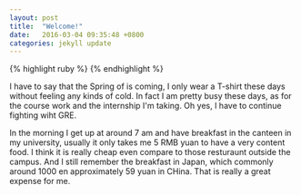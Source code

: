 ```yaml
---
layout: post
title:  "Welcome!"
date:   2016-03-04 09:35:48 +0800
categories: jekyll update
---
```

{% highlight ruby %}
{% endhighlight %}

I have to say that the Spring of is coming, I only wear a T-shirt these days without feeling any kinds of cold. In fact I am pretty busy these days, as for the course work and the internship I'm taking. Oh yes, I have to continue fighting wiht GRE. 

In the morning I get up at around 7 am and have breakfast in the canteen in my university, usually it only takes me 5 RMB yuan to have a very content food. I think it is really cheap even compare to those resturaunt outside the campus. And I still remember the breakfast in Japan, which commonly around 1000 en approximately 59 yuan in CHina. That is really a great expense for me.

